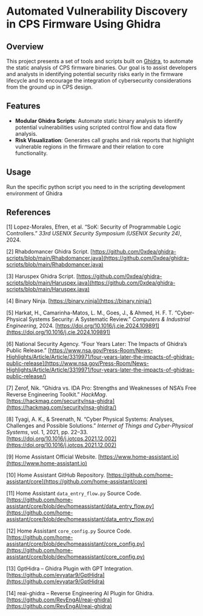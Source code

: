 # Automated Vulnerability Discovery in CPS Firmware Using Ghidra

## Overview

This project presents a set of tools and scripts built on [Ghidra](https://ghidra-sre.org/), to automate the static analysis of CPS firmware binaries. Our goal is to assist developers and analysts in identifying potential security risks early in the firmware lifecycle and to encourage the integration of cybersecurity considerations from the ground up in CPS design.


## Features

- **Modular Ghidra Scripts**: Automate static binary analysis to identify potential vulnerabilities using scripted control flow and data flow analysis.
- **Risk Visualization**: Generates call graphs and risk reports that highlight vulnerable regions in the firmware and their relation to core functionality.


## Usage
Run the specific python script you need to in the scripting development environment of Ghidra


## References

[1] Lopez-Morales, Efren, et al. “SoK: Security of Programmable Logic Controllers.” *33rd USENIX Security Symposium (USENIX Security 24)*, 2024.

[2] Rhabdomancer Ghidra Script. [https://github.com/0xdea/ghidra-scripts/blob/main/Rhabdomancer.java](https://github.com/0xdea/ghidra-scripts/blob/main/Rhabdomancer.java)

[3] Haruspex Ghidra Script. [https://github.com/0xdea/ghidra-scripts/blob/main/Haruspex.java](https://github.com/0xdea/ghidra-scripts/blob/main/Haruspex.java)

[4] Binary Ninja. [https://binary.ninja](https://binary.ninja/)

[5] Harkat, H., Camarinha-Matos, L. M., Goes, J., & Ahmed, H. F. T. “Cyber-Physical Systems Security: A Systematic Review.” *Computers & Industrial Engineering*, 2024. 
[https://doi.org/10.1016/j.cie.2024.109891](https://doi.org/10.1016/j.cie.2024.109891)

[6] National Security Agency. “Four Years Later: The Impacts of Ghidra’s Public Release.” [https://www.nsa.gov/Press-Room/News-Highlights/Article/Article/3319971/four-years-later-the-impacts-of-ghidras-public-release](https://www.nsa.gov/Press-Room/News-Highlights/Article/Article/3319971/four-years-later-the-impacts-of-ghidras-public-release/)

[7] Zerof, Nik. “Ghidra vs. IDA Pro: Strengths and Weaknesses of NSA’s Free Reverse Engineering Toolkit.” *HackMag*. [https://hackmag.com/security/nsa-ghidra](https://hackmag.com/security/nsa-ghidra/)

[8] Tyagi, A. K., & Sreenath, N. “Cyber Physical Systems: Analyses, Challenges and Possible Solutions.” *Internet of Things and Cyber-Physical Systems*, vol. 1, 2021, pp. 22–33. [https://doi.org/10.1016/j.iotcps.2021.12.002](https://doi.org/10.1016/j.iotcps.2021.12.002)

[9] Home Assistant Official Website. [https://www.home-assistant.io](https://www.home-assistant.io)

[10] Home Assistant GitHub Repository. [https://github.com/home-assistant/core](https://github.com/home-assistant/core)

[11] Home Assistant `data_entry_flow.py` Source Code. [https://github.com/home-assistant/core/blob/dev/homeassistant/data_entry_flow.py](https://github.com/home-assistant/core/blob/dev/homeassistant/data_entry_flow.py)

[12] Home Assistant `core_config.py` Source Code. [https://github.com/home-assistant/core/blob/dev/homeassistant/core_config.py](https://github.com/home-assistant/core/blob/dev/homeassistant/core_config.py)

[13] GptHidra – Ghidra Plugin with GPT Integration. [https://github.com/evyatar9/GptHidra](https://github.com/evyatar9/GptHidra)

[14] reai-ghidra – Reverse Engineering AI Plugin for Ghidra. [https://github.com/RevEngAI/reai-ghidra](https://github.com/RevEngAI/reai-ghidra)


